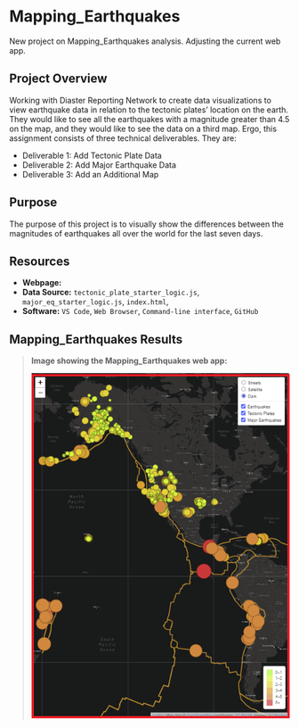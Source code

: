 # Mapping_Earthquakes
New project on Mapping_Earthquakes analysis. Adjusting the current web app.

## Project Overview
Working with Diaster Reporting Network to create data visualizations to view earthquake data in relation to the tectonic plates’ location on the earth. They would like to see all the earthquakes with a magnitude greater than 4.5 on the map, and they would like to see the data on a third map. Ergo, this assignment consists of three technical deliverables. They are:

- Deliverable 1: Add Tectonic Plate Data
- Deliverable 2: Add Major Earthquake Data
- Deliverable 3: Add an Additional Map

## Purpose
The purpose of this project is to visually show the differences between the magnitudes of earthquakes all over the world for the last seven days.


## Resources
- **Webpage:** 
- **Data Source:** `tectonic_plate_starter_logic.js`, `major_eq_starter_logic.js`, `index.html`,
- **Software:** `VS Code`, `Web Browser`, `Command-line interface`, `GitHub`

## Mapping_Earthquakes Results
>
>**Image showing the Mapping_Earthquakes web app:**
>
>![mapping_earthquake](./Resources/mapping_earthquake.png)